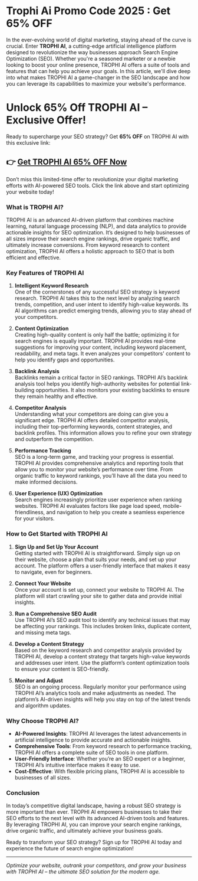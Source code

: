 # Trophi Ai Promo Code 2025 : Get 65% OFF

In the ever-evolving world of digital marketing, staying ahead of the curve is crucial. Enter **TROPHI AI**, a cutting-edge artificial intelligence platform designed to revolutionize the way businesses approach Search Engine Optimization (SEO). Whether you're a seasoned marketer or a newbie looking to boost your online presence, TROPHI AI offers a suite of tools and features that can help you achieve your goals. In this article, we'll dive deep into what makes TROPHI AI a game-changer in the SEO landscape and how you can leverage its capabilities to maximize your website's performance.


# Unlock 65% Off TROPHI AI – Exclusive Offer!

Ready to supercharge your SEO strategy? Get **65% OFF** on TROPHI AI with this exclusive link:  
## 👉 [Get TROPHI AI 65% OFF Now](https://my.trophi.ai/get-trophi?via=amir)  

Don’t miss this limited-time offer to revolutionize your digital marketing efforts with AI-powered SEO tools. Click the link above and start optimizing your website today!

### What is TROPHI AI?

TROPHI AI is an advanced AI-driven platform that combines machine learning, natural language processing (NLP), and data analytics to provide actionable insights for SEO optimization. It’s designed to help businesses of all sizes improve their search engine rankings, drive organic traffic, and ultimately increase conversions. From keyword research to content optimization, TROPHI AI offers a holistic approach to SEO that is both efficient and effective.

### Key Features of TROPHI AI

1. **Intelligent Keyword Research**  
   One of the cornerstones of any successful SEO strategy is keyword research. TROPHI AI takes this to the next level by analyzing search trends, competition, and user intent to identify high-value keywords. Its AI algorithms can predict emerging trends, allowing you to stay ahead of your competitors.

2. **Content Optimization**  
   Creating high-quality content is only half the battle; optimizing it for search engines is equally important. TROPHI AI provides real-time suggestions for improving your content, including keyword placement, readability, and meta tags. It even analyzes your competitors' content to help you identify gaps and opportunities.

3. **Backlink Analysis**  
   Backlinks remain a critical factor in SEO rankings. TROPHI AI’s backlink analysis tool helps you identify high-authority websites for potential link-building opportunities. It also monitors your existing backlinks to ensure they remain healthy and effective.

4. **Competitor Analysis**  
   Understanding what your competitors are doing can give you a significant edge. TROPHI AI offers detailed competitor analysis, including their top-performing keywords, content strategies, and backlink profiles. This information allows you to refine your own strategy and outperform the competition.

5. **Performance Tracking**  
   SEO is a long-term game, and tracking your progress is essential. TROPHI AI provides comprehensive analytics and reporting tools that allow you to monitor your website’s performance over time. From organic traffic to keyword rankings, you’ll have all the data you need to make informed decisions.

6. **User Experience (UX) Optimization**  
   Search engines increasingly prioritize user experience when ranking websites. TROPHI AI evaluates factors like page load speed, mobile-friendliness, and navigation to help you create a seamless experience for your visitors.

### How to Get Started with TROPHI AI

1. **Sign Up and Set Up Your Account**  
   Getting started with TROPHI AI is straightforward. Simply sign up on their website, choose a plan that suits your needs, and set up your account. The platform offers a user-friendly interface that makes it easy to navigate, even for beginners.

2. **Connect Your Website**  
   Once your account is set up, connect your website to TROPHI AI. The platform will start crawling your site to gather data and provide initial insights.

3. **Run a Comprehensive SEO Audit**  
   Use TROPHI AI’s SEO audit tool to identify any technical issues that may be affecting your rankings. This includes broken links, duplicate content, and missing meta tags.

4. **Develop a Content Strategy**  
   Based on the keyword research and competitor analysis provided by TROPHI AI, develop a content strategy that targets high-value keywords and addresses user intent. Use the platform’s content optimization tools to ensure your content is SEO-friendly.

5. **Monitor and Adjust**  
   SEO is an ongoing process. Regularly monitor your performance using TROPHI AI’s analytics tools and make adjustments as needed. The platform’s AI-driven insights will help you stay on top of the latest trends and algorithm updates.

### Why Choose TROPHI AI?

- **AI-Powered Insights**: TROPHI AI leverages the latest advancements in artificial intelligence to provide accurate and actionable insights.  
- **Comprehensive Tools**: From keyword research to performance tracking, TROPHI AI offers a complete suite of SEO tools in one platform.  
- **User-Friendly Interface**: Whether you’re an SEO expert or a beginner, TROPHI AI’s intuitive interface makes it easy to use.  
- **Cost-Effective**: With flexible pricing plans, TROPHI AI is accessible to businesses of all sizes.  

### Conclusion

In today’s competitive digital landscape, having a robust SEO strategy is more important than ever. TROPHI AI empowers businesses to take their SEO efforts to the next level with its advanced AI-driven tools and features. By leveraging TROPHI AI, you can improve your search engine rankings, drive organic traffic, and ultimately achieve your business goals.  

Ready to transform your SEO strategy? Sign up for TROPHI AI today and experience the future of search engine optimization!  

---  
*Optimize your website, outrank your competitors, and grow your business with TROPHI AI – the ultimate SEO solution for the modern age.*

